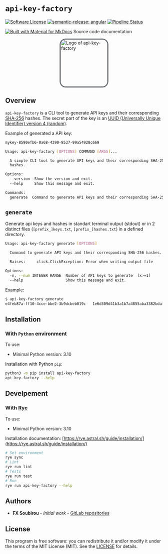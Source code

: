 # `api-key-factory`

[![Software License](https://img.shields.io/badge/license-MIT-informational.svg?style=for-the-badge)](LICENSE)
[![semantic-release: angular](https://img.shields.io/badge/semantic--release-angular-e10079?logo=semantic-release&style=for-the-badge)](https://github.com/semantic-release/semantic-release)
[![Pipeline Status](https://img.shields.io/gitlab/pipeline-status/op_so/projects/api-key-factory?style=for-the-badge)](https://gitlab.com/op_so/projects/api-key-factory/pipelines)

[![Built with Material for MkDocs](https://img.shields.io/badge/Material_for_MkDocs-526CFE?style=for-the-badge&logo=MaterialForMkDocs&logoColor=white)](https://op_so.gitlab.io/projects/api-key-factory/) Source code documentation

<img src="https://gitlab.com/op_so/projects/api-key-factory/-/raw/main/api_key_factory.png?ref_type=heads" alt="Logo of api-key-factory" width="150px" height="150px" style="display: block; margin: 0 auto; border: solid; border-color: #5f6368; border-radius: 20px;">

## Overview

`api-key-factory` is a CLI tool to generate API keys and their corresponding [SHA-256](https://en.wikipedia.org/wiki/SHA-2) hashes. The secret part of the key is an [UUID (Universally Unique Identifier) version 4 (random)](https://en.wikipedia.org/wiki/Universally_unique_identifier#Version_4_(random)).

Example of generated a API key:

```bash
mykey-8590efb6-0a68-4390-8537-99a54928c669
```

```bash
Usage: api-key-factory [OPTIONS] COMMAND [ARGS]...

  A simple CLI tool to generate API keys and their corresponding SHA-256
  hashes.

Options:
  --version  Show the version and exit.
  --help     Show this message and exit.

Commands:
  generate  Command to generate API keys and their corresponding SHA-256...
```

## `generate`

Generate api keys and hashes in standart terminal output (stdout) or in 2 distinct files (`[prefix_]keys.txt`, `[prefix_]hashes.txt`) in a defined directory.

```bash
Usage: api-key-factory generate [OPTIONS]

  Command to generate API keys and their corresponding SHA-256 hashes.

  Raises:     click.ClickException: Error when writing output file

Options:
  -n, --num INTEGER RANGE  Number of API keys to generate  [x>=1]
  --help                   Show this message and exit.
```

Example:

```bash
$ api-key-factory generate
e4feb87a-ff10-4cce-bbe2-3b9dcbeb019c   1e6d309d41b3a1b7a4855aba3382bdafcb7476db97416a7ecd9fcabe4292c5ca
```

## Installation

### With `Python` environment

To use:

- Minimal Python version: 3.10

Installation with Python `pip`:

```bash
python3 -m pip install api-key-factory
api-key-factory --help
```

## Develpement

### With [Rye](https://rye.astral.sh/)

To use:

- Minimal Python version: 3.10

Installation documentation: [https://rye.astral.sh/guide/installation/](https://rye.astral.sh/guide/installation/)

```bash
# Set environment
rye sync
# Lint
rye run lint
# Tests
rye run test
# Run
rye run api-key-factory --help
```

## Authors

<!-- vale off -->
- **FX Soubirou** - *Initial work* - [GitLab repositories](https://gitlab.com/op_so)
<!-- vale on -->

## License

<!-- vale off -->
This program is free software: you can redistribute it and/or modify it under the terms of the MIT License (MIT).
See the [LICENSE](https://opensource.org/licenses/MIT) for details.
<!-- vale on -->
